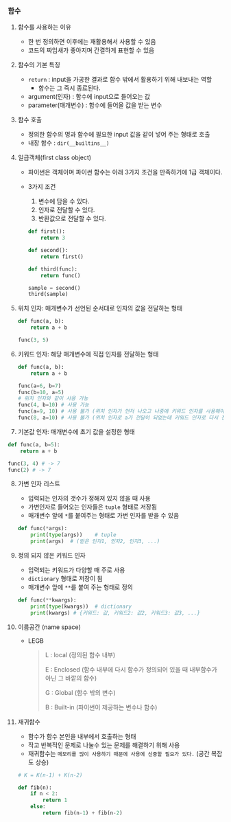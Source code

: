 ### 함수

1. 함수를 사용하는 이유

   - 한 번 정의하면 이후에는 재활용해서 사용할 수 있음
   - 코드의 짜임새가 좋아지며 간결하게 표현할 수 있음

2. 함수의 기본 특징

   - `return` : input을 가공한 결과로 함수 밖에서 활용하기 위해 내보내는 역할
     - 함수는 그 즉시 종료된다.
   -  argument(인자) : 함수에 input으로 들어오는 값
   -  parameter(매개변수) : 함수에 들어올 값을 받는 변수

3. 함수 호출

   - 정의한 함수의 명과 함수에 필요한 input 값을 같이 넣어 주는 형태로 호출
   - 내장 함수 : `dir(__builtins__)`

4. 일급객체(first class object)

   - 파이썬은 객체이며 파이썬 함수는 아래 3가지 조건을 만족하기에 1급 객체이다.

   - 3가지 조건

     1. 변수에 담을 수 있다.
     2. 인자로 전달할 수 있다.
     3. 반환값으로 전달할 수 있다.

     ```python
     def first():
         return 3
     
     def second():
         return first()
     
     def third(func):
         return func()
     
     sample = second()
     third(sample)
     ```

5. 위치 인자: 매개변수가 선언된 순서대로 인자의 값을 전달하는 형태

   ``` python
   def func(a, b):
       return a + b
   
   func(3, 5)
   ```

6. 키워드 인자: 해당 매개변수에 직접 인자를 전달하는 형태

   ``` python
   def func(a, b):
       return a + b
   
   func(a=6, b=7)
   func(b=10, a=5)
   # 위치 인자와 같이 사용 가능
   func(4, b=10) # 사용 가능
   func(a=9, 10) # 사용 불가 (위치 인자가 먼저 나오고 나중에 키워드 인자를 사용해야 하기 때문)
   func(8, a=10) # 사용 불가 (위치 인자로 a가 전달이 되었는데 키워드 인자로 다시 전달되기 때문)
   ```

7.  기본값 인자: 매개변수에 초기 값을 설정한 형태

   ```python
   def func(a, b=5):
       return a + b
   
   func(3, 4) # -> 7
   func(2) # -> 7
   ```

8. 가변 인자 리스트

   - 입력되는 인자의 갯수가 정해져 있지 않을 때 사용
   - 가변인자로 들어오는 인자들은 `tuple` 형태로 저장됨
   - 매개변수 앞에 `*`를 붙여주는 형태로 가변 인자를 받을 수 있음

   ```python
   def func(*args):
       print(type(args))	# tuple
       print(args)	# (받은 인자1, 인자2, 인자3, ...)
   ```

9. 정의 되지 않은 키워드 인자

   - 입력되는 키워드가 다양할 때 주로 사용
   - `dictionary` 형태로 저장이 됨
   - 매개변수 앞에 `**`를 붙여 주는 형태로 정의

   ``` python
   def func(**kwargs):
       print(type(kwargs))	# dictionary
       print(kwargs) # {키워드: 값, 키워드2: 값2, 키워드3: 값3, ...}
   ```

10. 이름공간 (name space)

    - LEGB

      > L : local (정의된 함수 내부)
      >
      > E : Enclosed (함수 내부에 다시 함수가 정의되어 있을 때 내부함수가 아닌 그 바깥의 함수)
      >
      > G : Global (함수 밖의 변수)
      >
      > B : Built-in (파이썬이 제공하는 변수나 함수)

11. 재귀함수

    - 함수가 함수 본인을 내부에서 호출하는 형태
    - 작고 반복적인 문제로 나눌수 있는 문제를 해결하기 위해 사용
    - 재귀함수는 `메모리를 많이 사용하기 때문에 사용에 신중할 필요가 있다.` (공간 복잡도 상승)

    ```python
    # K = K(n-1) + K(n-2)
    
    def fib(n):
        if n < 2:
            return 1
        else:
            return fib(n-1) + fib(n-2)
    ```

    